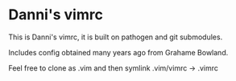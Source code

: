 Danni's vimrc
=============

This is Danni's vimrc, it is built on pathogen and git submodules.

Includes config obtained many years ago from Grahame Bowland.

Feel free to clone as .vim and then symlink .vim/vimrc -> .vimrc
